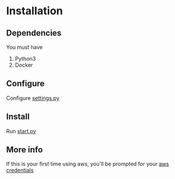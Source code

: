 # Installation

## Dependencies

You must have
 1. Python3
 2. Docker

## Configure

Configure [settings.py](settings.py)

## Install

Run [start.py](start.py)

## More info

If this is your first time using aws, you'll be prompted for your [aws credentials](https://docs.aws.amazon.com/cli/latest/userguide/cli-chap-configure.html#cli-quick-configuration)


